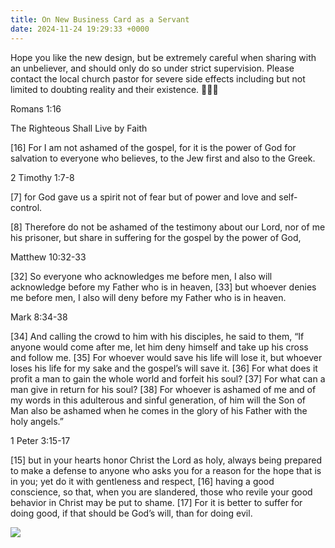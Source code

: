 ```yaml
---
title: On New Business Card as a Servant
date: 2024-11-24 19:29:33 +0000
---
```


Hope you like the new design, but be extremely careful when sharing with an unbeliever, and should only do so under strict supervision. Please contact the local church pastor for severe side effects including but not limited to doubting reality and their existence. 🙏🫶😘

Romans 1:16

The Righteous Shall Live by Faith

[16] For I am not ashamed of the gospel, for it is the power of God for salvation to everyone who believes, to the Jew first and also to the Greek.

2 Timothy 1:7-8

[7] for God gave us a spirit not of fear but of power and love and self-control.

[8] Therefore do not be ashamed of the testimony about our Lord, nor of me his prisoner, but share in suffering for the gospel by the power of God,

Matthew 10:32-33

[32] So everyone who acknowledges me before men, I also will acknowledge before my Father who is in heaven, [33] but whoever denies me before men, I also will deny before my Father who is in heaven.

Mark 8:34-38

[34] And calling the crowd to him with his disciples, he said to them, “If anyone would come after me, let him deny himself and take up his cross and follow me. [35] For whoever would save his life will lose it, but whoever loses his life for my sake and the gospel’s will save it. [36] For what does it profit a man to gain the whole world and forfeit his soul? [37] For what can a man give in return for his soul? [38] For whoever is ashamed of me and of my words in this adulterous and sinful generation, of him will the Son of Man also be ashamed when he comes in the glory of his Father with the holy angels.”

1 Peter 3:15-17

[15] but in your hearts honor Christ the Lord as holy, always being prepared to make a defense to anyone who asks you for a reason for the hope that is in you; yet do it with gentleness and respect, [16] having a good conscience, so that, when you are slandered, those who revile your good behavior in Christ may be put to shame. [17] For it is better to suffer for doing good, if that should be God’s will, than for doing evil.

![](/cecc92d3521278c5b6fda4682282f9e3.jpeg)